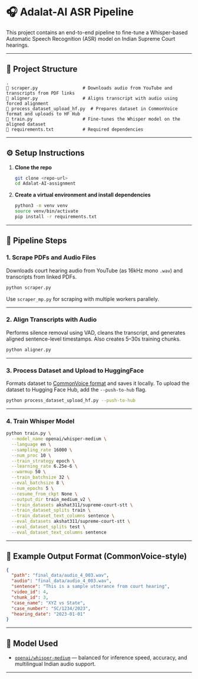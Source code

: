# 🎧 Adalat-AI ASR Pipeline

This project contains an end-to-end pipeline to fine-tune a Whisper-based Automatic Speech Recognition (ASR) model on Indian Supreme Court hearings.

---

## 📁 Project Structure

```
.
🔗 scraper.py                 # Downloads audio from YouTube and transcripts from PDF links
🔗 aligner.py                 # Aligns transcript with audio using forced alignment
🔗 process_dataset_upload_hf.py  # Prepares dataset in CommonVoice format and uploads to HF Hub
🔗 train.py                   # Fine-tunes the Whisper model on the aligned dataset
🔗 requirements.txt           # Required dependencies
```

---

## ⚙️ Setup Instructions

1. **Clone the repo**

   ```bash
   git clone <repo-url>
   cd Adalat-AI-assignment
   ```

2. **Create a virtual environment and install dependencies**

   ```bash
   python3 -m venv venv
   source venv/bin/activate
   pip install -r requirements.txt
   ```

---

## 🚀 Pipeline Steps

### 1. Scrape PDFs and Audio Files

Downloads court hearing audio from YouTube (as 16kHz mono `.wav`) and transcripts from linked PDFs.

```bash
python scraper.py
```

Use `scraper_mp.py` for scraping with multiple workers parallely. 

---

### 2. Align Transcripts with Audio

Performs silence removal using VAD, cleans the transcript, and generates aligned sentence-level timestamps. Also creates 5–30s training chunks.

```bash
python aligner.py
```

---

### 3. Process Dataset and Upload to HuggingFace

Formats dataset to [CommonVoice format](https://commonvoice.mozilla.org/en/datasets) and saves it locally.
To upload the dataset to Hugging Face Hub, add the `--push-to-hub` flag.

```bash
python process_dataset_upload_hf.py --push-to-hub
```

---

### 4. Train Whisper Model

```bash
python train.py \
  --model_name openai/whisper-medium \
  --language en \
  --sampling_rate 16000 \
  --num_proc 10 \
  --train_strategy epoch \
  --learning_rate 6.25e-6 \
  --warmup 50 \
  --train_batchsize 32 \
  --eval_batchsize 8 \
  --num_epochs 5 \
  --resume_from_ckpt None \
  --output_dir train_medium_v2 \
  --train_datasets akshat311/supreme-court-stt \
  --train_dataset_splits train \
  --train_dataset_text_columns sentence \
  --eval_datasets akshat311/supreme-court-stt \
  --eval_dataset_splits test \
  --eval_dataset_text_columns sentence
```

---


## 🧠 Example Output Format (CommonVoice-style)

```json
{
  "path": "final_data/audio_4_003.wav",
  "audio": "final_data/audio_4_003.wav",
  "sentence": "This is a sample utterance from court hearing",
  "video_id": 4,
  "chunk_id": 3,
  "case_name": "XYZ vs State",
  "case_number": "SC/1234/2023",
  "hearing_date": "2023-01-01"
}
```

---

## 🧰 Model Used

* [`openai/whisper-medium`](https://huggingface.co/openai/whisper-medium) — balanced for inference speed, accuracy, and multilingual Indian audio support.

---

